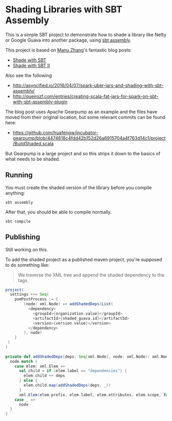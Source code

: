 # Shading Libraries with SBT Assembly

This is a simple SBT project to demonstrate how to shade a library like Netty or Google Guava into another package, using [sbt assembly](https://github.com/sbt/sbt-assembly#shading). 

This project is based on [Manu Zhang](https://twitter.com/manuzhang)'s fantastic blog posts:
 
* [Shade with SBT](https://manuzhang.github.io/2016/10/15/shading.html)
* [Shade with SBT II](https://manuzhang.github.io/2016/11/12/shading-2.html)

Also see the following

* http://asyncified.io/2016/04/07/spark-uber-jars-and-shading-with-sbt-assembly/
* http://queirozf.com/entries/creating-scala-fat-jars-for-spark-on-sbt-with-sbt-assembly-plugin

The blog post uses Apache Gearpump as an example and the files have moved from their original location, but some relevant commits can be found here:

*  https://github.com/huafengw/incubator-gearpump/blob/4474618c4fdd42b152d26a6915704a4f763d14c1/project/BuildShaded.scala

But Gearpump is a large project and so this strips it down to the basics of what needs to be shaded.

## Running

You must create the shaded version of the library before you compile anything:

```
sbt assembly
```

After that, you should be able to compile normally.

```
sbt compile
```

## Publishing

Still working on this.

To add the shaded project as a published maven project, you're supposed to do something like:

> We traverse the XML tree and append the shaded dependency to the <dependencies></dependencies> tags.

```scala
project(
  settings ++= Seq(
    pomPostProcess := {
        (node: xml.Node) => addShadedDeps(List(
          <dependency>
            <groupId>{organization.value}</groupId>
            <artifactId>{shaded_guava.id}</artifactId>
            <version>{version.value}</version>
          </dependency>
        ), node)
    }
 )
)
 
private def addShadedDeps(deps: Seq[xml.Node], node: xml.Node): xml.Node = {
  node match {
    case elem: xml.Elem =>
      val child = if (elem.label == "dependencies") {
        elem.child ++ deps
      } else {
        elem.child.map(addShadedDeps(deps, _))
      }
      xml.Elem(elem.prefix, elem.label, elem.attributes, elem.scope, false, child: _*)
    case _ =>
      node
  }
} 
```

